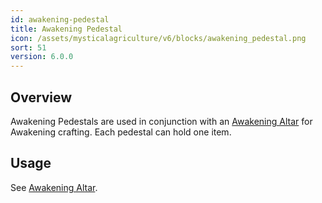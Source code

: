 ```yaml
---
id: awakening-pedestal
title: Awakening Pedestal
icon: /assets/mysticalagriculture/v6/blocks/awakening_pedestal.png
sort: 51
version: 6.0.0
---
```


## Overview

Awakening Pedestals are used in conjunction with an [Awakening Altar](awakening-altar.md) for Awakening crafting. Each pedestal can hold one item.

## Usage

See [Awakening Altar](awakening-altar.md).
